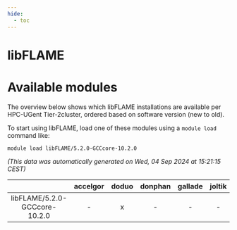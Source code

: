 ```yaml
---
hide:
  - toc
---
```


libFLAME
========

# Available modules


The overview below shows which libFLAME installations are available per HPC-UGent Tier-2cluster, ordered based on software version (new to old).

To start using libFLAME, load one of these modules using a `module load` command like:

```shell
module load libFLAME/5.2.0-GCCcore-10.2.0
```

*(This data was automatically generated on Wed, 04 Sep 2024 at 15:21:15 CEST)*  

| |accelgor|doduo|donphan|gallade|joltik|shinx|skitty|
| :---: | :---: | :---: | :---: | :---: | :---: | :---: | :---: |
|libFLAME/5.2.0-GCCcore-10.2.0|-|x|-|-|-|-|-|

